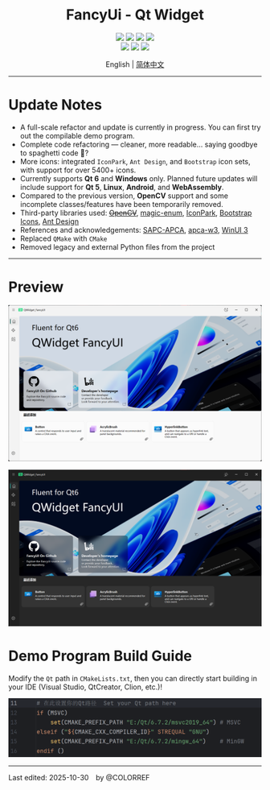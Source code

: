 <div align="center">
  <h1>FancyUi - Qt Widget</h1>
</div>


<div align="center">
  <img src="https://img.shields.io/github/stars/COLORREF/QWidget-FancyUI?style=default&label=%E2%AD%90%EF%B8%8Fstars">
  <img src="https://img.shields.io/github/forks/COLORREF/QWidget-FancyUI?style=default">
  <img src="https://img.shields.io/github/watchers/COLORREF/QWidget-FancyUI?style=default">
  <img src="https://img.shields.io/badge/License-GPLv3-rgb(11,124,189)?style=default">
</div>
<div align="center">
  <img src="https://img.shields.io/badge/Language-C++-rgb(243,75,125)">
  <!-- <img src="https://img.shields.io/badge/Language-Python-rgb(53,114,165)"> -->
  <img src="https://img.shields.io/badge/Language-CMake-rgb(218,52,52)">
  <img src="https://img.shields.io/badge/Qt-%20Widgets-63%2C%20185%2C%2017">
</div>
<p align="center">
English | <a href="./README.md">简体中文</a>
</p>

---

# Update Notes
- A full-scale refactor and update is currently in progress. You can first try out the compilable demo program.
- Complete code refactoring — cleaner, more readable… saying goodbye to spaghetti code 🤔?
- More icons: integrated `IconPark`, `Ant Design`, and `Bootstrap` icon sets, with support for over 5400+ icons.
- Currently supports **Qt 6** and **Windows** only. Planned future updates will include support for **Qt 5**, **Linux**, **Android**, and **WebAssembly**.
- Compared to the previous version, **OpenCV** support and some incomplete classes/features have been temporarily removed.
- Third-party libraries used: ~~[OpenCV](https://github.com/opencv/opencv)~~, [magic-enum](https://github.com/Neargye/magic_enum), [IconPark](https://github.com/bytedance/iconpark), [Bootstrap Icons](https://github.com/twbs/icons), [Ant Design](https://github.com/ant-design/ant-design)
- References and acknowledgements: [SAPC-APCA](https://github.com/Myndex/SAPC-APCA), [apca-w3](https://github.com/Myndex/apca-w3), [WinUI 3](https://github.com/microsoft/microsoft-ui-xaml)
- Replaced `QMake` with `CMake`
- Removed legacy and external Python files from the project

---

# Preview

![HomePreview_Light](./docs/HomePreview_Light.png)

![HomePreview_Dark](./docs/HomePreview_Dark.png)

# Demo Program Build Guide

Modify the `Qt` path in `CMakeLists.txt`, then you can directly start building in your IDE (Visual Studio, QtCreator, Clion, etc.)!

![SetQtPath](./docs/SetQtPath.png)

---

Last edited: 2025-10-30 by @COLORREF
